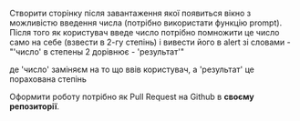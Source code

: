Створити сторінку після завантаження якої появиться вікно з можливістю введення числа (потрібно використати функцію prompt). Після того як користувач введе число потрібно помножити це число само на себе (взвести в 2-гу степінь) і вивести його в alert зі словами - "'число' в степены 2 дорівнює - 'результат'"

де 'число' заміняєм на то що ввів користувач, а 'результат' це порахована степінь

Оформити роботу потрібно як Pull Request на Github в **своєму репозиторії**.